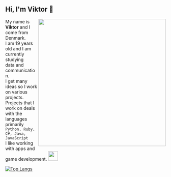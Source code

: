 


<h2> Hi, I'm Viktor 👋</h2>
  <img align='right' src="https://33.media.tumblr.com/f36d34d8012806dfc1a7cc23c050f524/tumblr_nrb1qjouY01s2wio8o4_500.gif" width="400">


My name is **Viktor** and I come from Denmark.<br />
I am 19 years old and I am currently studying <br />data and communication.<br />
I get many ideas so I work on various projects.<br />
Projects that I work on deals with the languages primarily <br>``Python, Ruby, C#, Java, JavaScript``<br />
I like working with apps and game development.
<img src="https://media.giphy.com/media/WUlplcMpOCEmTGBtBW/giphy.gif" width="30">

[![Top Langs](https://github-readme-stats.vercel.app/api/top-langs/?username=viktorholk&layout=compact)](https://github.com/anuraghazra/github-readme-stats)
